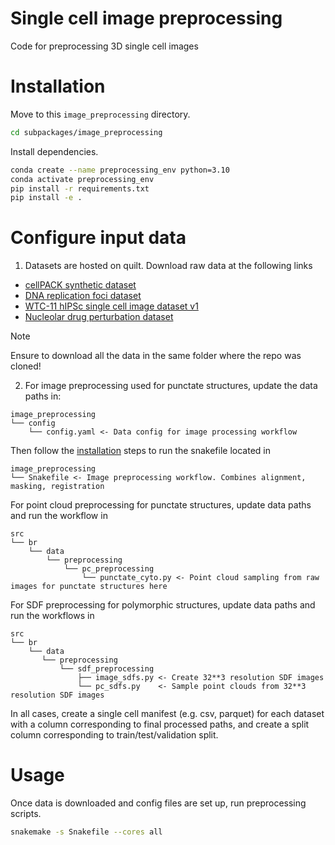 # Single cell image preprocessing

Code for preprocessing 3D single cell images

# Installation

Move to this `image_preprocessing` directory.
```bash
cd subpackages/image_preprocessing
```

Install dependencies.
```bash
conda create --name preprocessing_env python=3.10
conda activate preprocessing_env
pip install -r requirements.txt
pip install -e .
```

# Configure input data

1. Datasets are hosted on quilt. Download raw data at the following links

* [cellPACK synthetic dataset](https://open.quiltdata.com/b/allencell/tree/aics/morphology_appropriate_representation_learning/cellPACK_single_cell_punctate_structure/)
* [DNA replication foci dataset](https://open.quiltdata.com/b/allencell/packages/aics/nuclear_project_dataset_4)
* [WTC-11 hIPSc single cell image dataset v1](https://staging.allencellquilt.org/b/allencell/tree/aics/hipsc_single_cell_image_dataset/)
* [Nucleolar drug perturbation dataset](https://open.quiltdata.com/b/allencell/tree/aics/NPM1_single_cell_drug_perturbations/)

> [!NOTE]  
> Ensure to download all the data in the same folder where the repo was cloned!

2. For image preprocessing used for punctate structures, update the data paths in:

```
image_preprocessing
└── config
    └── config.yaml <- Data config for image processing workflow
```

Then follow the [installation](src/br/data/preprocessing/image_preprocessing/README.md) steps to run the snakefile located in

```
image_preprocessing
└── Snakefile <- Image preprocessing workflow. Combines alignment, masking, registration
```

For point cloud preprocessing for punctate structures, update data paths and run the workflow in

```
src
└── br
    └── data
        └── preprocessing
            └── pc_preprocessing
                └── punctate_cyto.py <- Point cloud sampling from raw images for punctate structures here
```

For SDF preprocessing for polymorphic structures, update data paths and run the workflows in

```
src
└── br
    └── data
       └── preprocessing
           └── sdf_preprocessing
               ├── image_sdfs.py <- Create 32**3 resolution SDF images
               └── pc_sdfs.py    <- Sample point clouds from 32**3 resolution SDF images
```

In all cases, create a single cell manifest (e.g. csv, parquet) for each dataset with a column corresponding to final processed paths, and create a split column corresponding to train/test/validation split.

# Usage
Once data is downloaded and config files are set up, run preprocessing scripts.
```bash
snakemake -s Snakefile --cores all
```

